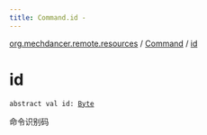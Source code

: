 ```yaml
---
title: Command.id - 
---
```


[org.mechdancer.remote.resources](../index.html) / [Command](index.html) / [id](./id.html)

# id

`abstract val id: `[`Byte`](https://kotlinlang.org/api/latest/jvm/stdlib/kotlin/-byte/index.html)

命令识别码

